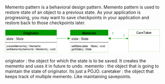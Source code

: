 Memento pattern is a behavioral design pattern. Memento pattern is used to restore state of an object to a previous state. 
As your application is progressing, you may want to save checkpoints in your application and restore back to those checkpoints later.

![img.png](img.png)

originator : the object for which the state is to be saved. It creates the memento and uses it in future to undo.
memento : the object that is going to maintain the state of originator. Its just a POJO.
caretaker : the object that keeps track of multiple memento. Like maintaining savepoints.